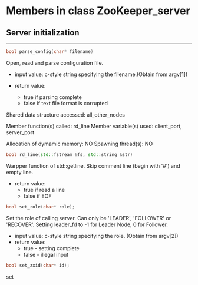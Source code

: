 Members in class ZooKeeper_server
=================================

## Server initialization
------------------------

```C++
bool parse_config(char* filename)
```

Open, read and parse configuration file. 

* input value: c-style string specifying the filename.(Obtain from argv[1]) 

* return value:
  * true if parsing complete
  * false if text file format is corrupted

Shared data structure accessed: all_other_nodes

Member function(s) called: rd_line
Member variable(s) used: client_port, server_port

Allocation of dymamic memory: NO 
Spawning thread(s): NO

```C++
bool rd_line(std::fstream &fs, std::string &str)
```

Warpper function of std::getline. Skip comment line (begin with '#') and empty line.

* return value:
  * true if read a line
  * false if EOF

```C++
bool set_role(char* role);
```

Set the role of calling server. Can only be 'LEADER', 'FOLLOWER' or 'RECOVER'.
Setting leader_fd to -1 for Leader Node, 0 for Follower.

* input value: c-style string specifying the role. (Obtain from argv[2])
* return value:
  * true - setting complete
  * false - illegal input

```C++
bool set_zxid(char* id);
```

set


